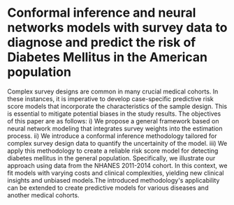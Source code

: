 # Conformal inference and neural networks models with survey data to diagnose and predict the risk of Diabetes Mellitus in the American population

Complex survey designs are common in many crucial medical cohorts. In these instances, it is imperative to develop case-specific predictive risk score models that incorporate the characteristics of the sample design. This is essential to mitigate potential biases in the study results. The objectives of this paper are as follows: i) We propose a general framework based on neural network modeling that integrates survey weights into the estimation process. ii) We introduce a conformal inference methodology tailored for complex survey design data to quantify the uncertainity of the model. iii) We apply this methodology to create a reliable risk score model for detecting diabetes mellitus in the general population. Specifically, we illustrate our approach using data from the NHANES 2011-2014 cohort. In this context, we fit models with varying costs and clinical complexities, yielding new clinical insights and unbiased models.The introduced methodology's applicability can be extended to create predictive models for various diseases and another  medical cohorts.

